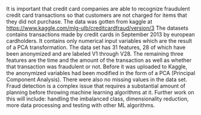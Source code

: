 It is important that credit card companies are able to recognize fraudulent credit card transactions so that customers are not charged for items that they did not purchase.
The data was gotten from kaggle at https://www.kaggle.com/mlg-ulb/creditcardfraud/version/3
The datasets contains transactions made by credit cards in September 2013 by european cardholders. It contains only numerical input variables which are the result of a PCA transformation.
The data set has 31 features, 28 of which have been anonymized and are labeled V1 through V28. The remaining three features are the time and the amount of the transaction as well as whether that transaction was fraudulent or not. Before it was uploaded to Kaggle, the anonymized variables had been modified in the form of a PCA (Principal Component Analysis). There were also no missing values in the data set.
Fraud detection is a complex issue that requires a substantial amount of planning before throwing machine learning algorithms at it. Further work on this will include: handling the imbalanced class, dimensionality reduction, more data processing and testing with other ML algorithms.